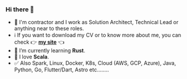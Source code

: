 
### Hi there 👋

- 👷 I'm contractor and I work as Solution Architect, Technical Lead or anything near to these roles.
- ℹ️ If you want to download my CV or to know more about me, you can check 👉 **[my site](https://www.acervera.com)** 👈
- 🌱 I’m currently learning **Rust**.
- 💟 I love **Scala**.
- ✅ Also Spark, Linux, Docker, K8s, Cloud (AWS, GCP, Azure), Java, Python, Go, Flutter/Dart, Astro etc........

<!-- 
[![Angel's GitHub stats](https://github-readme-stats.vercel.app/api?username=angelcervera&count_private=true)](https://github.com/angelcervera)
-->

<!--
**angelcervera/angelcervera** is a ✨ _special_ ✨ repository because its `README.md` (this file) appears on your GitHub profile.

Here are some ideas to get you started:

- 🔭 I’m currently working on ...
- 🌱 I’m currently learning ...
- 👯 I’m looking to collaborate on ...
- 🤔 I’m looking for help with ...
- 💬 Ask me about ...
- 📫 How to reach me: ...
- 😄 Pronouns: ...
- ⚡ Fun fact: ...
-->
